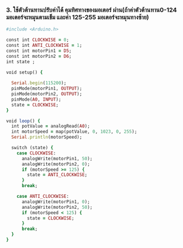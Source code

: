 ### 3.	ใช้ตัวต้านทานปรับค่าได้ คุมทิศทางของมอเตอร์ ผ่าน(ถ้าค่าตัวต้านทาน0-124 มอเตอร์จะหมุนตามเข็ม และค่า 125-255 มอเตอร์จะหมุนทางซ้าย)
```ruby
#include <Arduino.h>

const int CLOCKWISE = 0; 
const int ANTI_CLOCKWISE = 1; 
const int motorPin1 = D5; 
const int motorPin2 = D6; 
int state ;

void setup() {
  
  Serial.begin(115200);  
  pinMode(motorPin1, OUTPUT);
  pinMode(motorPin2, OUTPUT);
  pinMode(A0, INPUT); 
  state = CLOCKWISE;
}

void loop() {
  int potValue = analogRead(A0);
  int motorSpeed = map(potValue, 0, 1023, 0, 255);
  Serial.println(motorSpeed);

  switch (state) {
    case CLOCKWISE:
      analogWrite(motorPin1, 50);
      analogWrite(motorPin2, 0);
      if (motorSpeed >= 125) {
        state = ANTI_CLOCKWISE;
      }
      break;

    case ANTI_CLOCKWISE:
      analogWrite(motorPin1, 0);
      analogWrite(motorPin2, 50);
      if (motorSpeed < 125) {
        state = CLOCKWISE;
      }
      break;
  }
}
```